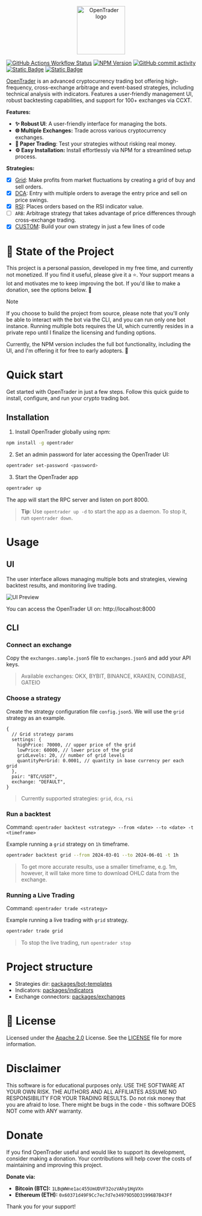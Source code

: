 <p align="center">
  <a href="https://github.com/bludnic/opentrader" title="OpenTrader">
    <img src=".github/images/logo.png" alt="OpenTrader logo" width="128" />
  </a>
</p>

[![GitHub Actions Workflow Status](https://img.shields.io/github/actions/workflow/status/bludnic/opentrader/dev.yml)](https://github.com/bludnic/opentrader/actions)
[![NPM Version](https://img.shields.io/npm/v/opentrader?color=blue)](https://www.npmjs.com/package/opentrader)
[![GitHub commit activity](https://img.shields.io/github/commit-activity/m/bludnic/opentrader)](https://github.com/bludnic/opentrader/graphs/contributors)
[![Static Badge](https://img.shields.io/badge/Discord-white?logo=Discord)](https://discord.gg/RS7y3ffvvG)
[![Static Badge](https://img.shields.io/badge/Telegram-white?logo=Telegram)](https://t.me/+cJLNxLSjcW83Njgy)

[OpenTrader](https://github.com/bludnic/opentrader) is an advanced cryptocurrency trading bot offering high-frequency, cross-exchange arbitrage and event-based strategies, including technical analysis with indicators. Features a user-friendly management UI, robust backtesting capabilities, and support for 100+ exchanges via CCXT.

**Features:**

- **✨ Robust UI**: A user-friendly interface for managing the bots.
- **🌐 Multiple Exchanges:** Trade across various cryptocurrency exchanges.
- **📝 Paper Trading**: Test your strategies without risking real money.
- **⚙️ Easy Installation:** Install effortlessly via NPM for a streamlined setup process.

**Strategies:**

- [x] [Grid](packages/bot-templates/src/templates/grid-bot.ts): Make profits from market fluctuations by creating a grid of buy and sell orders.
- [x] [DCA](packages/bot-templates/src/templates/dca.ts): Entry with multiple orders to average the entry price and sell on price swings.
- [x] [RSI](packages/bot-templates/src/templates/rsi.ts): Places orders based on the RSI indicator value.
- [ ] `ARB`: Arbitrage strategy that takes advantage of price differences through cross-exchange trading.
- [x] [CUSTOM](https://github.com/Open-Trader/custom-strategy): Build your own strategy in just a few lines of code

# 🤖 State of the Project

This project is a personal passion, developed in my free time, and currently not monetized. If you find it useful, please give it a ⭐️. Your support means a lot and motivates me to keep improving the bot. If you'd like to make a donation, see the options below. 💖

> [!NOTE]
> If you choose to build the project from source, please note that you'll only be able to interact with the bot via the CLI, and you can run only one bot instance. Running multiple bots requires the UI, which currently resides in a private repo until I finalize the licensing and funding options.

Currently, the NPM version includes the full bot functionality, including the UI, and I'm offering it for free to early adopters. 🎉

# Quick start

Get started with OpenTrader in just a few steps. Follow this quick guide to install, configure, and run your crypto trading bot.

## Installation

1. Install OpenTrader globally using npm:

```bash
npm install -g opentrader
```

2. Set an admin password for later accessing the OpenTrader UI:

```bash
opentrader set-password <password>
```

3. Start the OpenTrader app

```bash
opentrader up
```

The app will start the RPC server and listen on port 8000.

> **Tip**: Use `opentrader up -d` to start the app as a daemon. To stop it, run `opentrader down`.

# Usage

## UI

The user interface allows managing multiple bots and strategies, viewing backtest results, and monitoring live trading.

![UI Preview](.github/images/ui.png)

You can access the OpenTrader UI on: http://localhost:8000

## CLI

### Connect an exchange

Copy the `exchanges.sample.json5` file to `exchanges.json5` and add your API keys.

> Available exchanges: OKX, BYBIT, BINANCE, KRAKEN, COINBASE, GATEIO

### Choose a strategy

Create the strategy configuration file `config.json5`. We will use the `grid` strategy as an example.

```json5
{
  // Grid strategy params
  settings: {
    highPrice: 70000, // upper price of the grid
    lowPrice: 60000, // lower price of the grid
    gridLevels: 20, // number of grid levels
    quantityPerGrid: 0.0001, // quantity in base currency per each grid
  },
  pair: "BTC/USDT",
  exchange: "DEFAULT",
}
```

> Currently supported strategies: `grid`, `dca`, `rsi`

### Run a backtest

Command: `opentrader backtest <strategy> --from <date> --to <date> -t <timeframe>`

Example running a `grid` strategy on `1h` timeframe.

```bash
opentrader backtest grid --from 2024-03-01 --to 2024-06-01 -t 1h
```

> To get more accurate results, use a smaller timeframe, e.g. 1m, however, it will take more time to download OHLC data from the exchange.

### Running a Live Trading

Command: `opentrader trade <strategy>`

Example running a live trading with `grid` strategy.

```bash
opentrader trade grid
```

> To stop the live trading, run `opentrader stop`

# Project structure

- Strategies dir: [packages/bot-templates](/packages/bot-templates/src/templates)
- Indicators: [packages/indicators](/packages/indicators/src/indicators)
- Exchange connectors: [packages/exchanges](/packages/exchanges/src/exchanges)

# 🪪 License

Licensed under the [Apache 2.0](http://www.apache.org/licenses/LICENSE-2.0) License. See the [LICENSE](LICENSE) file for more information.

# Disclaimer

This software is for educational purposes only. USE THE SOFTWARE AT YOUR OWN RISK. THE AUTHORS AND ALL AFFILIATES ASSUME NO RESPONSIBILITY FOR YOUR TRADING RESULTS. Do not risk money that you are afraid to lose. There might be bugs in the code - this software DOES NOT come with ANY warranty.

# Donate

If you find OpenTrader useful and would like to support its development, consider making a donation. Your contributions will help cover the costs of maintaining and improving this project.

**Donate via:**

- **Bitcoin (BTC):** `1LBqWWne1ac455UmUDVF32ozVAhy1HgVXn`
- **Ethereum (ETH):** `0x60371d49F9Cc7ec7d7e34979D5DD31996B7B43Ff`

Thank you for your support!
